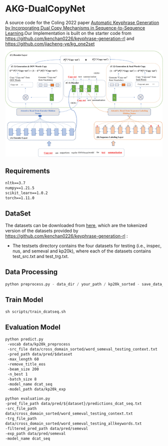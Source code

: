 # AKG-DualCopyNet

A source code for the Coling 2022 paper [Automatic Keyphrase Generation by Incorporating Dual Copy
Mechanisms in Sequence-to-Sequence Learning]().Our Implementation is built on the starter code
from https://github.com/kenchan0226/keyphrase-generation-rl and https://github.com/jiacheng-ye/kg_one2set

![img.png](imgs/img.png)

## Requirements

```shell
nltk==3.7
numpy==1.21.5
scikit_learn==1.0.2
torch==1.11.0
```

## DataSet

The datasets can be downloaded
from [here](https://drive.google.com/file/d/1wDZjybrAThhLstVe_hh0fQmKgZbNQgB6/view?usp=sharing), which are the tokenized
version of the datasets provided
by https://github.com/kenchan0226/keyphrase-generation-rl :

* The testsets directory contains the four datasets for testing (i.e., inspec, nus, and semeval and kp20k), where each
  of the datasets contains test_src.txt and test_trg.txt.

## Data Processing

```python
python preprocess.py - data_dir / your_path / kp20k_sorted - save_data_dir / your_path / data
```

## Train Model

```shell
sh scripts/train_dcatseq.sh
```

## Evaluation Model

```shell
python predict.py
 -vocab data/kp20k_preprocess
 -src_file data/cross_domain_sorted/word_semeval_testing_context.txt
 -pred_path data/pred/$dataset
 -max_length 60
 -remove_title_eos
 -beam_size 200
 -n_best 1
 -batch_size 8
 -model_name dcat_seq
 -model_path data/kp20k_exp
```

```shell
python evaluation.py
-pred_file_path data/pred/${dataset}/predictions_dcat_seq.txt
-src_file_path data/cross_domain_sorted/word_semeval_testing_context.txt
-trg_file_path data/cross_domain_sorted/word_semeval_testing_allkeywords.txt
-filtered_pred_path data/pred/semeval
-exp_path data/pred/semeval
-model_name dcat_seq
```







